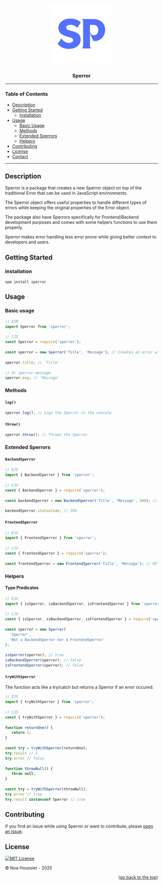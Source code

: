 <a id="top"></a>

<div align="center">
    <a href="https://github.com/NestorNebula/sperror">
        <img src="./public/sperror.png" alt="Package Logo" width="200" height="200" />
    </a>
    
<h3>Sperror</h3>
</div>

---

### Table of Contents

- [Description](#description)
- [Getting Started](#getting-started)
  - [Installation](#installation)
- [Usage](#usage)
  - [Basic Usage](#basic-usage)
  - [Methods](#methods)
  - [Extended Sperrors](#extended-sperrors)
  - [Helpers](#helpers)
- [Contributing](#contributing)
- [License](#license)
- [Contact](#contact)

---

## Description

Sperror is a package that creates a new Sperror object on top of the traditional Error that can be used in JavaScript environments.

The Sperror object offers useful properties to handle different types of errors while keeping the original properties of the Error object.

The package also have Sperrors specifically for Frontend/Backend development purposes and comes with some helpers functions to use them properly.

Sperror makes error handling less error prone while giving better context to developers and users.

## Getting Started

### Installation

```
npm install sperror
```

## Usage

### Basic usage

```ts
// ESM
import Sperror from 'sperror';

// CJS
const Sperror = require('sperror');

const sperror = new Sperror('Title', 'Message'); // Creates an error with Sperror

sperror.title; // 'Title'

// Or sperror.message
sperror.msg; // 'Message'
```

### Methods

#### `log()`

```ts
sperror.log(); // Logs the Sperror in the console
```

#### `throw()`

```ts
sperror.throw(); // Throws the Sperror
```

### Extended Sperrors

#### `BackendSperror`

```ts
// EJS
import { BackendSperror } from 'sperror';

// CJS
const { BackendSperror } = require('sperror');

const backendSperror = new BackendSperror('Title', 'Message', 500); // HTTP status code is required for Backend Sperror

backendSperror.statusCode; // 500
```

#### `FrontendSperror`

```ts
// EJS
import { FrontendSperror } from 'sperror';

// CJS
const { FrontendSperror } = require('sperror');

const frontendSperror = new FrontendSperror('Title', 'Message'); // HTTP status code doesn't exist on FrontendSperror
```

### Helpers

#### Type Predicates

```ts
// EJS
import { isSperror, isBackendSperror, isFrontendSperror } from 'sperror';

// CJS
const { isSperror, isBackendSperror, isFrontendSperror } = require('sperror');

const sperror = new Sperror(
  'Sperror',
  'Not a BackendSperror nor a FrontendSperror'
);

isSperror(sperror); // true
isBackendSperror(sperror); // false
isFrontendSperror(sperror); // false
```

#### `tryWithSperror`

The function acts like a try/catch but returns a Sperror if an error occured.

```ts
// EJS
import { tryWithSperror } from 'sperror';

// CJS
const { tryWithSperror } = require('sperror');

function returnOne() {
   return 1;
}

const try = tryWithSperror(returnOne);
try.result // 1
try.error // false

function throwNull() {
   throw null;
}

const try = tryWithSperror(throwNull);
try.error // true
try.result instanceof Sperror // true
```

## Contributing

If you find an issue while using Sperror or want to contribute, please <a href="https://github.com/NestorNebula/sperror/issues">open an issue</a>.

## License

[![MIT License](https://img.shields.io/badge/License-MIT-darkcyan.svg?style=for-the-badge)](https://github.com/NestorNebula/sperror/blob/main/LICENSE)

© Noa Houssier - 2025

<p align='right'>(<a href='#top'>go back to the top</a>)</p>
